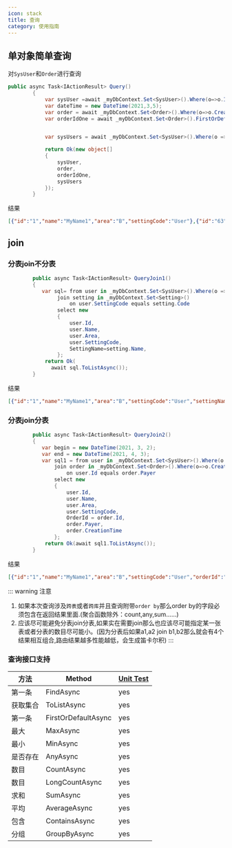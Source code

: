 ```yaml
---
icon: stack
title: 查询
category: 使用指南
---
```


## 单对象简单查询

对`SysUser`和`Order`进行查询
```csharp
public async Task<IActionResult> Query()
        {
            var sysUser =await _myDbContext.Set<SysUser>().Where(o=>o.Id=="1").FirstOrDefaultAsync();
            var dateTime = new DateTime(2021,3,5);
            var order = await _myDbContext.Set<Order>().Where(o=>o.CreationTime>= dateTime).OrderBy(o=>o.CreationTime).FirstOrDefaultAsync();
            var orderIdOne = await _myDbContext.Set<Order>().FirstOrDefaultAsync(o => o.Id == "3");


            var sysUsers = await _myDbContext.Set<SysUser>().Where(o => o.Id == "1" || o.Id=="6").ToListAsync();

            return Ok(new object[]
            {
                sysUser,
                order,
                orderIdOne,
                sysUsers
            });
        }
```
结果
```json
[{"id":"1","name":"MyName1","area":"B","settingCode":"User"},{"id":"63","payer":"3","money":2407,"area":"A","orderStatus":4,"creationTime":"2021-03-05T03:03:03"},{"id":"3","payer":"3","money":974,"area":"A","orderStatus":4,"creationTime":"2021-01-04T03:03:03"},[{"id":"1","name":"MyName1","area":"B","settingCode":"User"},{"id":"6","name":"MyName6","area":"A","settingCode":"Admin"}]]
```

## join

### 分表join不分表
```csharp
        public async Task<IActionResult> QueryJoin1()
        {
           var sql= from user in _myDbContext.Set<SysUser>().Where(o => o.Id == "1" || o.Id == "6")
                join setting in _myDbContext.Set<Setting>()
                    on user.SettingCode equals setting.Code
                select new
                {
                    user.Id,
                    user.Name,
                    user.Area,
                    user.SettingCode,
                    SettingName=setting.Name,
                };
            return Ok(
              await sql.ToListAsync());
        }
```
结果
```json
[{"id":"1","name":"MyName1","area":"B","settingCode":"User","settingName":"UserName"},{"id":"6","name":"MyName6","area":"A","settingCode":"Admin","settingName":"AdminName"}]
```

### 分表join分表

```csharp
        public async Task<IActionResult> QueryJoin2()
        {
           var begin = new DateTime(2021, 3, 2);
           var end = new DateTime(2021, 4, 3);
           var sql1 = from user in _myDbContext.Set<SysUser>().Where(o => o.Id == "1" || o.Id == "6")
               join order in _myDbContext.Set<Order>().Where(o=>o.CreationTime>=begin&&o.CreationTime<=end)
                   on user.Id equals order.Payer
               select new
               {
                   user.Id,
                   user.Name,
                   user.Area,
                   user.SettingCode,
                   OrderId = order.Id,
                   order.Payer,
                   order.CreationTime
               };
            return Ok(await sql1.ToListAsync());
        }
```
结果
```json
[{"id":"1","name":"MyName1","area":"B","settingCode":"User","orderId":"61","payer":"1","creationTime":"2021-03-03T03:03:03"},{"id":"1","name":"MyName1","area":"B","settingCode":"User","orderId":"71","payer":"1","creationTime":"2021-03-13T03:03:03"},{"id":"1","name":"MyName1","area":"B","settingCode":"User","orderId":"81","payer":"1","creationTime":"2021-03-23T03:03:03"},{"id":"1","name":"MyName1","area":"B","settingCode":"User","orderId":"91","payer":"1","creationTime":"2021-04-02T03:03:03"},{"id":"6","name":"MyName6","area":"A","settingCode":"Admin","orderId":"66","payer":"6","creationTime":"2021-03-08T03:03:03"},{"id":"6","name":"MyName6","area":"A","settingCode":"Admin","orderId":"76","payer":"6","creationTime":"2021-03-18T03:03:03"},{"id":"6","name":"MyName6","area":"A","settingCode":"Admin","orderId":"86","payer":"6","creationTime":"2021-03-28T03:03:03"}]
```

::: warning 注意
1. 如果本次查询涉及`跨表`或者`跨库`并且查询附带`order by`那么order by的字段必须包含在返回结果里面.(聚合函数除外：count,any,sum......)
2. 应该尽可能避免分表join分表,如果实在需要join那么也应该尽可能指定某一张表或者分表的数目尽可能小。(因为分表后如果a1,a2 join b1,b2那么就会有4个结果相互组合,路由结果越多性能越低，会生成笛卡尔积)
:::

### 查询接口支持
方法  | Method | [Unit Test](https://github.com/xuejmnet/sharding-core/blob/main/test/ShardingCore.Test50/ShardingTest.cs) 
--- |--- |--- 
第一条 |FindAsync |yes 
获取集合 |ToListAsync |yes 
第一条 |FirstOrDefaultAsync |yes 
最大 |MaxAsync |yes 
最小 |MinAsync |yes 
是否存在 |AnyAsync |yes 
数目 |CountAsync |yes 
数目 |LongCountAsync |yes 
求和 |SumAsync |yes 
平均 |AverageAsync |yes 
包含 |ContainsAsync |yes 
分组 |GroupByAsync |yes 